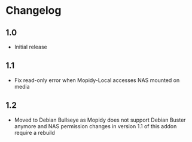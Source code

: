 # Changelog

## 1.0

- Initial release

## 1.1

- Fix read-only error when Mopidy-Local accesses NAS mounted on media

## 1.2

- Moved to Debian Bullseye as Mopidy does not support Debian Buster anymore and NAS permission changes in version 1.1 of this addon require a rebuild
